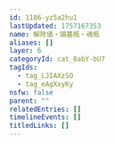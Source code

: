 ```yaml
---
id: 1186-yz5a2hu1
lastUpdated: 1757167353
name: 解除俑・镇墓瓶・魂瓶
aliases: []
layer: 6
categoryId: cat_8abY-bU7
tagIds:
  - tag_LJIAXzSO
  - tag_eAgXxyKy
nsfw: false
parent: ""
relatedEntries: []
timelineEvents: []
titledLinks: []
---
```



